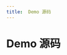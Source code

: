 ```yaml
---
title:  Demo 源码
---
```

# Demo 源码


<template>
    <demo :list="list"/>
</template>

<script>
import Demo from '../../../components/Demo';
  export default {
    components: {
        Demo
    },
    data() {
      return {
        list:[{
          type:"iOS",
          img:"https://developer.juphoon.com/style/images/download/developer_ios@2x.png",
          child:[{
            type:'1-1通话',
            url:'https://developer.juphoon.com/cn/document/V2.1/o2o_video/quick_start/iOS/run_demo.php'
          },
          {
            type:'多方通话',
            url:'https://developer.juphoon.com/cn/document/V2.1/mult_video/quick_start/iOS/run_demo.php'
          },{
            type:'互动直播',
            url:'https://developer.juphoon.com/cn/document/V2.1/video_live/quick_start/iOS/run_demo.php'
          }]
        },{
          type:"Android",
          img:"https://developer.juphoon.com/style/images/download/developer_android@2x.png",
          child:[{
            type:'1-1通话',
            url:'https://developer.juphoon.com/cn/document/V2.1/o2o_video/quick_start/Android/run_demo.php'
          },
          {
            type:'多方通话',
            url:'https://developer.juphoon.com/cn/document/V2.1/mult_video/quick_start/Android/run_demo.php'
          },{
            type:'互动直播',
            url:'https://developer.juphoon.com/cn/document/V2.1/video_live/quick_start/Android/run_demo.php'
          }]
        }]
      }
    },
    mounted () {
        console.log(this.list)
    },
  }
</script>
